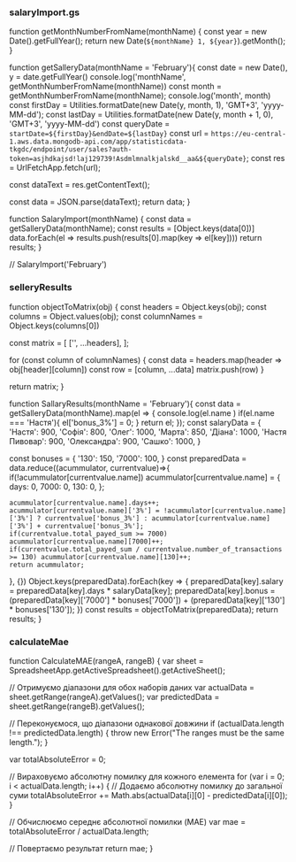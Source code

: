 ### salaryImport.gs
function getMonthNumberFromName(monthName) {
  const year = new Date().getFullYear();
  return new Date(`${monthName} 1, ${year}`).getMonth();
}

function getSalleryData(monthName = 'February'){
  const date = new Date(), y = date.getFullYear()
  console.log('monthName', getMonthNumberFromName(monthName))
  const month = getMonthNumberFromName(monthName);
  console.log('month', month)
  const firstDay = Utilities.formatDate(new Date(y, month, 1), 'GMT+3', 'yyyy-MM-dd');
  const lastDay = Utilities.formatDate(new Date(y, month + 1, 0), 'GMT+3', 'yyyy-MM-dd')
  const queryDate = `startDate=${firstDay}&endDate=${lastDay}`
  const url = `https://eu-central-1.aws.data.mongodb-api.com/app/statisticdata-tkgdc/endpoint/user/sales?auth-token=asjhdkajsd!laj129739!Asdmlmnalkjalskd__aa&${queryDate}`;
  const res = UrlFetchApp.fetch(url);

  const dataText = res.getContentText();

  const data = JSON.parse(dataText);
  return data;
}

function SalaryImport(monthName) {
  const data = getSalleryData(monthName);
  const results = [Object.keys(data[0])]
  data.forEach(el => results.push(results[0].map(key => el[key])))
  return results;
}


// SalaryImport('February')


### selleryResults
function objectToMatrix(obj) {
  const headers = Object.keys(obj);
  const columns = Object.values(obj);
  const columnNames = Object.keys(columns[0])

  const matrix = [
    ['', ...headers],
  ];

  for (const column of columnNames) {
    const data = headers.map(header => obj[header][column])
    const row = [column, ...data]
    matrix.push(row)
  }

  return matrix;
}



function SallaryResults(monthName = 'February'){
  const data = getSalleryData(monthName).map(el => {
    console.log(el.name )
    if(el.name === 'Настя'){
      el['bonus_3%'] = 0;
    }
    return el;
  });
  const salaryData = {
     'Настя': 900,
     'Софія': 800,
     'Олег': 1000,
     'Марта': 850,
     'Діана': 1000,
     'Настя Пивовар': 900,
     'Олександра': 900,
     'Сашко': 1000,
  }
  
  const bonuses = {
    '130': 150,
    '7000': 100, 
  }
  const preparedData = data.reduce((acummulator, currentvalue)=>{
    if(!acummulator[currentvalue.name]) acummulator[currentvalue.name] = {
      days: 0,
      7000: 0,
      130: 0,
    };

    acummulator[currentvalue.name].days++;
    acummulator[currentvalue.name]['3%'] = !acummulator[currentvalue.name]['3%'] ? currentvalue['bonus_3%'] : acummulator[currentvalue.name]['3%'] + currentvalue['bonus_3%'];
    if(currentvalue.total_payed_sum >= 7000) acummulator[currentvalue.name][7000]++;
    if(currentvalue.total_payed_sum / currentvalue.number_of_transactions >= 130) acummulator[currentvalue.name][130]++;
    return acummulator;
  }, {})
  Object.keys(preparedData).forEach(key => {
    preparedData[key].salary = preparedData[key].days * salaryData[key];
    preparedData[key].bonus = (preparedData[key]['7000'] * bonuses['7000']) + (preparedData[key]['130'] * bonuses['130']);
  })
  const results = objectToMatrix(preparedData);
  return results;
}

### calculateMae

function CalculateMAE(rangeA, rangeB) {
  var sheet = SpreadsheetApp.getActiveSpreadsheet().getActiveSheet();
  
  // Отримуємо діапазони для обох наборів даних
  var actualData = sheet.getRange(rangeA).getValues();
  var predictedData = sheet.getRange(rangeB).getValues();
  
  // Переконуємося, що діапазони однакової довжини
  if (actualData.length !== predictedData.length) {
    throw new Error("The ranges must be the same length.");
  }
  
  var totalAbsoluteError = 0;
  
  // Вираховуємо абсолютну помилку для кожного елемента
  for (var i = 0; i < actualData.length; i++) {
    // Додаємо абсолютну помилку до загальної суми
    totalAbsoluteError += Math.abs(actualData[i][0] - predictedData[i][0]);
  }
  
  // Обчислюємо середнє абсолютної помилки (MAE)
  var mae = totalAbsoluteError / actualData.length;
  
  // Повертаємо результат
  return mae;
}


